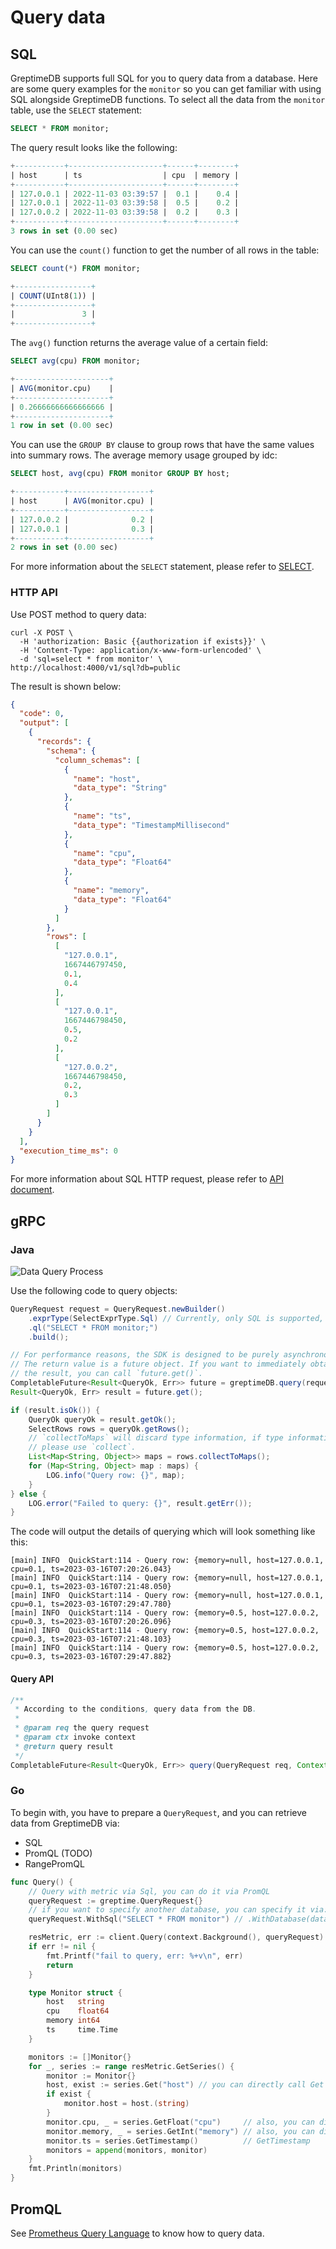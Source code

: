 # Query data

## SQL

GreptimeDB supports full SQL for you to query data from a database. Here are some query examples for the `monitor` so you can get familiar with using SQL alongside GreptimeDB functions.
To select all the data from the `monitor` table, use the `SELECT` statement:

``` sql
SELECT * FROM monitor;
```

The query result looks like the following:

```sql
+-----------+---------------------+------+--------+
| host      | ts                  | cpu  | memory |
+-----------+---------------------+------+--------+
| 127.0.0.1 | 2022-11-03 03:39:57 |  0.1 |    0.4 |
| 127.0.0.1 | 2022-11-03 03:39:58 |  0.5 |    0.2 |
| 127.0.0.2 | 2022-11-03 03:39:58 |  0.2 |    0.3 |
+-----------+---------------------+------+--------+
3 rows in set (0.00 sec)
```

You can use the `count()` function to get the number of all rows in the table:

``` sql
SELECT count(*) FROM monitor;
```

```sql
+-----------------+
| COUNT(UInt8(1)) |
+-----------------+
|               3 |
+-----------------+
```

The `avg()` function returns the average value of a certain field:

``` sql
SELECT avg(cpu) FROM monitor;
```

```sql
+---------------------+
| AVG(monitor.cpu)    |
+---------------------+
| 0.26666666666666666 |
+---------------------+
1 row in set (0.00 sec)
```

You can use the `GROUP BY` clause to group rows that have the same values into summary rows.
The average memory usage grouped by idc:

```sql
SELECT host, avg(cpu) FROM monitor GROUP BY host;
```

```sql
+-----------+------------------+
| host      | AVG(monitor.cpu) |
+-----------+------------------+
| 127.0.0.2 |              0.2 |
| 127.0.0.1 |              0.3 |
+-----------+------------------+
2 rows in set (0.00 sec)
```

For more information about the `SELECT` statement, please refer to [SELECT](/reference/sql/select.md).

### HTTP API

Use POST method to query data:

```shell
curl -X POST \
  -H 'authorization: Basic {{authorization if exists}}' \
  -H 'Content-Type: application/x-www-form-urlencoded' \
  -d 'sql=select * from monitor' \
http://localhost:4000/v1/sql?db=public
```

The result is shown below:

```json
{
  "code": 0,
  "output": [
    {
      "records": {
        "schema": {
          "column_schemas": [
            {
              "name": "host",
              "data_type": "String"
            },
            {
              "name": "ts",
              "data_type": "TimestampMillisecond"
            },
            {
              "name": "cpu",
              "data_type": "Float64"
            },
            {
              "name": "memory",
              "data_type": "Float64"
            }
          ]
        },
        "rows": [
          [
            "127.0.0.1",
            1667446797450,
            0.1,
            0.4
          ],
          [
            "127.0.0.1",
            1667446798450,
            0.5,
            0.2
          ],
          [
            "127.0.0.2",
            1667446798450,
            0.2,
            0.3
          ]
        ]
      }
    }
  ],
  "execution_time_ms": 0
}
```

For more information about SQL HTTP request, please refer to [API document](/reference/sql/http-api.md).

## gRPC

### Java

![Data Query Process](../public/data-query-process.png)

Use the following code to query objects:

```java
QueryRequest request = QueryRequest.newBuilder()
    .exprType(SelectExprType.Sql) // Currently, only SQL is supported, and more query methods will be supported in the future
    .ql("SELECT * FROM monitor;")
    .build();

// For performance reasons, the SDK is designed to be purely asynchronous.
// The return value is a future object. If you want to immediately obtain
// the result, you can call `future.get()`.
CompletableFuture<Result<QueryOk, Err>> future = greptimeDB.query(request);
Result<QueryOk, Err> result = future.get();

if (result.isOk()) {
    QueryOk queryOk = result.getOk();
    SelectRows rows = queryOk.getRows();
    // `collectToMaps` will discard type information, if type information is needed,
    // please use `collect`.
    List<Map<String, Object>> maps = rows.collectToMaps();
    for (Map<String, Object> map : maps) {
        LOG.info("Query row: {}", map);
    }
} else {
    LOG.error("Failed to query: {}", result.getErr());
}
```

The code will output the details of querying which will look something like this:

```
[main] INFO  QuickStart:114 - Query row: {memory=null, host=127.0.0.1, cpu=0.1, ts=2023-03-16T07:20:26.043}
[main] INFO  QuickStart:114 - Query row: {memory=null, host=127.0.0.1, cpu=0.1, ts=2023-03-16T07:21:48.050}
[main] INFO  QuickStart:114 - Query row: {memory=null, host=127.0.0.1, cpu=0.1, ts=2023-03-16T07:29:47.780}
[main] INFO  QuickStart:114 - Query row: {memory=0.5, host=127.0.0.2, cpu=0.3, ts=2023-03-16T07:20:26.096}
[main] INFO  QuickStart:114 - Query row: {memory=0.5, host=127.0.0.2, cpu=0.3, ts=2023-03-16T07:21:48.103}
[main] INFO  QuickStart:114 - Query row: {memory=0.5, host=127.0.0.2, cpu=0.3, ts=2023-03-16T07:29:47.882}
```

#### Query API

``` java
/**
 * According to the conditions, query data from the DB.
 *
 * @param req the query request
 * @param ctx invoke context
 * @return query result
 */
CompletableFuture<Result<QueryOk, Err>> query(QueryRequest req, Context ctx);
```

### Go

To begin with, you have to prepare a `QueryRequest`, and you can retrieve data from GreptimeDB via:

- SQL
- PromQL (TODO)
- RangePromQL

```go
func Query() {
    // Query with metric via Sql, you can do it via PromQL
    queryRequest := greptime.QueryRequest{}
    // if you want to specify another database, you can specify it via: `WithDatabase(database)`
    queryRequest.WithSql("SELECT * FROM monitor") // .WithDatabase(database)

    resMetric, err := client.Query(context.Background(), queryRequest)
    if err != nil {
        fmt.Printf("fail to query, err: %+v\n", err)
        return
    }

    type Monitor struct {
        host   string
        cpu    float64
        memory int64
        ts     time.Time
    }

    monitors := []Monitor{}
    for _, series := range resMetric.GetSeries() {
        monitor := Monitor{}
        host, exist := series.Get("host") // you can directly call Get and do the type assertion
        if exist {
            monitor.host = host.(string)
        }
        monitor.cpu, _ = series.GetFloat("cpu")     // also, you can directly GetFloat
        monitor.memory, _ = series.GetInt("memory") // also, you can directly GetInt
        monitor.ts = series.GetTimestamp()          // GetTimestamp
        monitors = append(monitors, monitor)
    }
    fmt.Println(monitors)
}
```

## PromQL

See [Prometheus Query Language](./prometheus.md#prometheus-query-language) to know how to query data.
